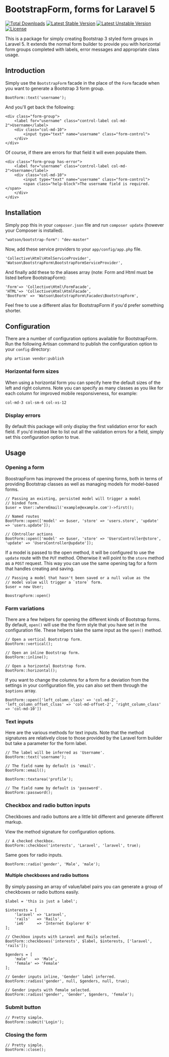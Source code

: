 BootstrapForm, forms for Laravel 5
==================================

[![Total Downloads](https://poser.pugx.org/watson/bootstrap-form/downloads.svg)](https://packagist.org/packages/watson/bootstrap-form)
[![Latest Stable Version](https://poser.pugx.org/watson/bootstrap-form/v/stable.svg)](https://packagist.org/packages/watson/bootstrap-form)
[![Latest Unstable Version](https://poser.pugx.org/watson/bootstrap-form/v/unstable.svg)](https://packagist.org/packages/watson/bootstrap-form)
[![License](https://poser.pugx.org/watson/bootstrap-form/license.svg)](https://packagist.org/packages/watson/bootstrap-form)


This is a package for simply creating Bootstrap 3 styled form groups in Laravel 5. It extends the normal form builder to provide you with horizontal form groups completed with labels, error messages and appropriate class usage.

## Introduction

Simply use the `BootstrapForm` facade in the place of the `Form` facade when you want to generate a Bootstrap 3 form group.

    BootForm::text('username');

And you'll get back the following:

    <div class="form-group">
        <label for="username" class="control-label col-md-2">Username</label>
        <div class="col-md-10">
            <input type="text" name="username" class="form-control">
        </div>
    </div>

Of course, if there are errors for that field it will even populate them.

    <div class="form-group has-error">
        <label for="username" class="control-label col-md-2">Username</label>
        <div class="col-md-10">
            <input type="text" name="username" class="form-control">
            <span class="help-block">The username field is required.</span>
        </div>
    </div>

## Installation

Simply pop this in your `composer.json` file and run `composer update` (however your Composer is installed).

    "watson/bootstrap-form": "dev-master"

Now, add these service providers to your `app/config/app.php` file.

    'Collective\Html\HtmlServiceProvider',
    'Watson\BootstrapForm\BootstrapFormServiceProvider',

And finally add these to the aliases array (note: Form and Html must be listed before BootstrapForm):

    'Form'=> 'Collective\Html\FormFacade',
    'HTML'=> 'Collective\Html\HtmlFacade',
    'BootForm' => 'Watson\BootstrapForm\Facades\BootstrapForm',

Feel free to use a different alias for BootstrapForm if you'd prefer something shorter.

## Configuration

There are a number of configuration options available for BootstrapForm. Run the following Artisan command to publish the configuration option to your `config` directory:

    php artisan vendor:publish

### Horizontal form sizes

When using a horizontal form you can specify here the default sizes of the left and right columns. Note you can specify as many classes as you like for each column for improved mobile responsiveness, for example:

    col-md-3 col-sm-6 col-xs-12

### Display errors

By default this package will only display the first validation error for each field. If you'd instead like to list out all the validation errors for a field, simply set this configuration option to true.

## Usage

### Opening a form

BoostrapForm has improved the process of opening forms, both in terms of providing Bootstrap classes as well as managing models for model-based forms.

    // Passing an existing, persisted model will trigger a model
    // binded form.
    $user = User::whereEmail('example@example.com')->first();

    // Named routes
    BootForm::open(['model' => $user, 'store' => 'users.store', 'update' => 'users.update']);

    // COntroller actions
    BootForm::open(['model' => $user, 'store' => 'UsersController@store', 'update' => 'UsersController@update']);

If a model is passed to the open method, it will be configured to use the `update` route with the `PUT` method. Otherwise it will point to the `store` method as a `POST` request. This way you can use the same opening tag for a form that handles creating and saving.

    // Passing a model that hasn't been saved or a null value as the
    // model value will trigger a `store` form.
    $user = new User;

    BoostrapForm::open()

### Form variations

There are a few helpers for opening the different kinds of Bootstrap forms. By default, `open()` will use the the form style that you have set in the configuration file. These helpers take the same input as the `open()` method.

    // Open a vertical Bootstrap form.
    BootForm::vertical();

    // Open an inline Bootstrap form.
    BootForm::inline();

    // Open a horizontal Bootstrap form.
    BootForm::horizontal();

If you want to change the columns for a form for a deviation from the settings in your configuration file, you can also set them through the `$options` array.

    BootForm::open(['left_column_class' => 'col-md-2', 'left_column_offset_clsas' => 'col-md-offset-2', 'right_column_class' => 'col-md-10'])

### Text inputs

Here are the various methods for text inputs. Note that the method signatures are relatively close to those provided by the Laravel form builder but take a parameter for the form label.

    // The label will be inferred as 'Username'.
    BootForm::text('username');

    // The field name by default is 'email'.
    BootForm::email();

    BootForm::textarea('profile');

    // The field name by default is 'password'.
    BootForm::password();

### Checkbox and radio button inputs

Checkboxes and radio buttons are a little bit different and generate different markup.

View the method signature for configuration options.

    // A checked checkbox.
    BootForm::checkbox('interests', 'Laravel', 'laravel', true);

Same goes for radio inputs.

    BootForm::radio('gender', 'Male', 'male');

#### Multiple checkboxes and radio buttons

By simply passing an array of value/label pairs you can generate a group of checkboxes or radio buttons easily.

    $label = 'this is just a label';

    $interests = [
        'laravel' => 'Laravel',
        'rails'   => 'Rails',
        'ie6'     => 'Internet Explorer 6'
    ];

    // Checkbox inputs with Laravel and Rails selected.
    BootForm::checkboxes('interests', $label, $interests, ['laravel', 'rails']);

    $genders = [
        'male'   => 'Male',
        'female' => 'Female'
    ];

    // Gender inputs inline, 'Gender' label inferred.
    BootForm::radios('gender', null, $genders, null, true);

    // Gender inputs with female selected.
    BootForm::radios('gender', 'Gender', $genders, 'female');

### Submit button

    // Pretty simple.
    BootForm::submit('Login');

### Closing the form

    // Pretty simple.
    BootForm::close();
